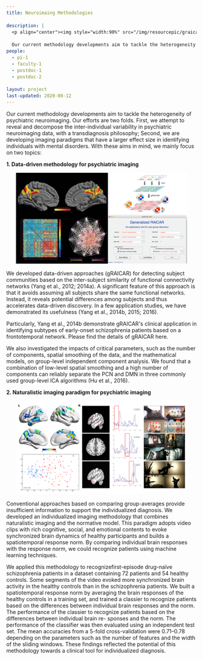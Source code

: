 ```yaml
---
title: Neuroimaing Methodologies

description: |
  <p align="center"><img style="width:90%" src="/img/resourcepic/graicar.png"></p>

  Our current methodology developments aim to tackle the heterogeneity of psychiatric neuroimaging. Our efforts are two folds. First, we attempt to reveal and decompose the inter-individual variability in psychiatric neuroimaging data, with a transdiagnosis philosophy; Second, we are developing imaging paradigms that have a larger effect size in identifying individuals with mental disorders. 
people:
  - pi-1
  - faculty-1
  - postdoc-1
  - postdoc-2

layout: project
last-updated: 2020-08-12
---
```


Our current methodology developments aim to tackle the heterogeneity of psychiatric neuroimaging. Our efforts are two folds. First, we attempt to reveal and decompose the inter-individual variability in psychiatric neuroimaging data, with a transdiagnosis philosophy; Second, we are developing imaging paradigms that have a larger effect size in identifying individuals with mental disorders. With these aims in mind, we mainly focus on two topics:

**1. Data-driven methodology for psychiatric imaging**

<p align="center"><img style="width:90%" src="/img/resourcepic/graicar.png"></p>

We developed data-driven approaches (gRAICAR) for detecting subject communities based on the inter-subject similarity of functional connectivity networks (Yang et al., 2012; 2014a). A significant feature of this approach is that it avoids assuming all subjects share the same functional networks. Instead, it reveals potential differences among subjects and thus accelerates data-driven discovery. In a few application studies, we have demonstrated its usefulness (Yang et al., 2014b, 2015; 2016). 

Particularly, Yang et al., 2014b demonstrate gRAICAR's clinical application in identifying subtypes of early-onset schizophrenia patients based on a frontotemporal network. Please find the details of gRAICAR here.

We also investigated the impacts of critical parameters, such as the number of components, spatial smoothing of the data, and the mathematical models, on group-level independent component analysis. We found that a combination of low-level spatial smoothing and a high number of components can reliably separate the PCN and DMN in three commonly used group-level ICA algorithms (Hu et al., 2016).

**2. Naturalistic imaging paradigm for psychiatric imaging**

<p align="center"><img style="width:90%" src="/img/publicpic/natural_indiv_psy_imag.png"></p>

Conventional approaches based on comparing group-averages provide insufficient information to support the individualized diagnosis. We developed an individualized imaging methodology that combines naturalistic imaging and the normative model. This paradigm adopts video clips with rich cognitive, social, and emotional contents to evoke synchronized brain dynamics of healthy participants and builds a spatiotemporal response norm. By comparing individual brain responses with the response norm, we could recognize patients using machine learning techniques. 

We applied this methodology to recognizefirst-episode drug-naïve schizophrenia patients in a dataset containing 72 patients and 54 healthy controls. Some segments of the video evoked more synchronized brain activity in the healthy controls than in the schizophrenia patients. We built a spatiotemporal response norm by averaging the brain responses of the healthy controls in a training set, and trained a classier to recognize patients based on the differences between individual brain responses and the norm. The performance of the classier to recognize patients based on the differences between individual brain re- sponses and the norm. The performance of the classifier was then evaluated using an independent test set. The mean accuracies from a 5-fold cross-validation were 0.71–0.78 depending on the parameters such as the number of features and the width of the sliding windows. These findings reflected the potential of this methodology towards a clinical tool for individualized diagnosis.